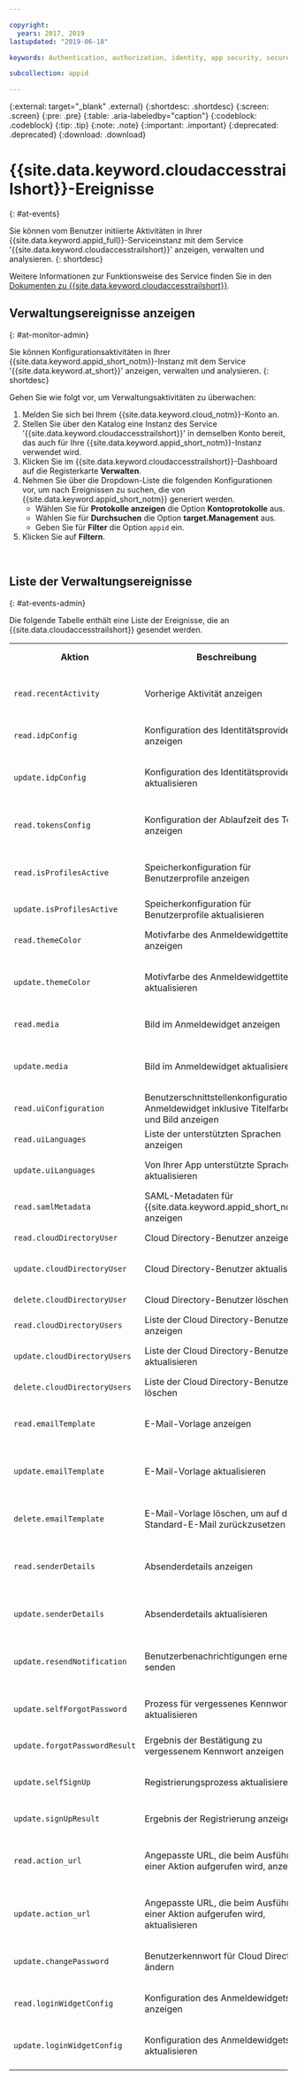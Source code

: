 ```yaml
---

copyright:
  years: 2017, 2019
lastupdated: "2019-06-18"

keywords: Authentication, authorization, identity, app security, secure, application identity, app to app, access token, activity

subcollection: appid

---
```


{:external: target="_blank" .external}
{:shortdesc: .shortdesc}
{:screen: .screen}
{:pre: .pre}
{:table: .aria-labeledby="caption"}
{:codeblock: .codeblock}
{:tip: .tip}
{:note: .note}
{:important: .important}
{:deprecated: .deprecated}
{:download: .download}


# {{site.data.keyword.cloudaccesstrailshort}}-Ereignisse
{: #at-events}

Sie können vom Benutzer initiierte Aktivitäten in Ihrer {{site.data.keyword.appid_full}}-Serviceinstanz mit dem Service '{{site.data.keyword.cloudaccesstrailshort}}' anzeigen, verwalten und analysieren.
{: shortdesc}





Weitere Informationen zur Funktionsweise des Service finden Sie in den [Dokumenten zu {{site.data.keyword.cloudaccesstrailshort}}](/docs/services/cloud-activity-tracker?topic=cloud-activity-tracker-getting-started).






## Verwaltungsereignisse anzeigen
{: #at-monitor-admin}

Sie können Konfigurationsaktivitäten in Ihrer {{site.data.keyword.appid_short_notm}}-Instanz mit dem Service '{{site.data.keyword.at_short}}' anzeigen, verwalten und analysieren.
{: shortdesc}

Gehen Sie wie folgt vor, um Verwaltungsaktivitäten zu überwachen:

1. Melden Sie sich bei Ihrem {{site.data.keyword.cloud_notm}}-Konto an.
2. Stellen Sie über den Katalog eine Instanz des Service '{{site.data.keyword.cloudaccesstrailshort}}' in demselben Konto bereit, das auch für Ihre {{site.data.keyword.appid_short_notm}}-Instanz verwendet wird.
3. Klicken Sie im {{site.data.keyword.cloudaccesstrailshort}}-Dashboard auf die Registerkarte **Verwalten**.
4. Nehmen Sie über die Dropdown-Liste die folgenden Konfigurationen vor, um nach Ereignissen zu suchen, die von {{site.data.keyword.appid_short_notm}} generiert werden.
    * Wählen Sie für **Protokolle anzeigen** die Option **Kontoprotokolle** aus.
    * Wählen Sie für **Durchsuchen** die Option **target.Management** aus.
    * Geben Sie für **Filter** die Option `appid` ein.
5. Klicken Sie auf **Filtern**.

</br>

## Liste der Verwaltungsereignisse
{: #at-events-admin}

Die folgende Tabelle enthält eine Liste der Ereignisse, die an {{site.data.cloudaccesstrailshort}} gesendet werden.

<table>
  <tr>
    <th>Aktion</th>
    <th>Beschreibung</th>
    <th>Position in der Benutzerschnittstelle</th>
  </tr>
  <tr>
    <td><code>read.recentActivity</code></td>
    <td>Vorherige Aktivität anzeigen</td>
    <td>Feld <strong>Aktivitätenprotokoll</strong> auf der Registerkarte <strong>Überblick</strong></td>
  </tr>
  <tr>
    <td><code>read.idpConfig</code></td>
    <td>Konfiguration des Identitätsproviders anzeigen</td>
    <td>Registerkarte <strong>Identitätsprovider > Verwalten</strong></td>
  </tr>
  <tr>
    <td><code>update.idpConfig</code></td>
    <td>Konfiguration des Identitätsproviders aktualisieren</td>
    <td>Registerkarte <strong>Identitätsprovider > Verwalten</strong> (Aktualisierung)</td>
  </tr>
  <tr>
    <td><code>read.tokensConfig</code></td>
    <td>Konfiguration der Ablaufzeit des Token anzeigen</td>
    <td>Registerkarte <strong>Identitätsprovider > Ablaufzeit des Tokens</strong></td>
  </tr>
  <tr>
    <td><code>read.isProfilesActive</code></td>
    <td>Speicherkonfiguration für Benutzerprofile anzeigen</td>
    <td>Feld <strong>Aktivitätenprotokoll</strong> auf der Registerkarte <strong>Überblick</strong></td>
  </tr>
  <tr>
    <td><code>update.isProfilesActive</code></td>
    <td>Speicherkonfiguration für Benutzerprofile aktualisieren</td>
    <td>Registerkarte <strong>Profile</strong></td>
  </tr>
  <tr>
    <td><code>read.themeColor</code></td>
    <td>Motivfarbe des Anmeldewidgettitels anzeigen</td>
    <td>Registerkarte <strong>Anpassung der Anmeldung</strong></td>
  </tr>
  <tr>
    <td><code>update.themeColor</code></td>
    <td>Motivfarbe des Anmeldewidgettitels aktualisieren</td>
    <td>Registerkarte <strong>Anpassung der Anmeldung</strong> (Aktualisierung)</td>
  </tr>
  <tr>
    <td><code>read.media</code></td>
    <td>Bild im Anmeldewidget anzeigen</td>
    <td>Registerkarte <strong>Anpassung der Anmeldung</strong></td>
  </tr>
  <tr>
    <td><code>update.media</code></td>
    <td>Bild im Anmeldewidget aktualisieren</td>
    <td>Registerkarte <strong>Anpassung der Anmeldung</strong> (Aktualisierung)</td>
  </tr>
  <tr>
    <td><code>read.uiConfiguration</code></td>
    <td>Benutzerschnittstellenkonfiguration für Anmeldewidget inklusive Titelfarbe und Bild anzeigen</td>
    <td>Registerkarte <strong>Anpassung der Anmeldung</strong></td>
  </tr>
  <tr>
    <td><code>read.uiLanguages</code></td>
    <td>Liste der unterstützten Sprachen anzeigen</td>
    <td>Anzeige über die API (obligatorisch)</td>
  </tr>
  <tr>
    <td><code>update.uiLanguages</code></td>
    <td>Von Ihrer App unterstützte Sprachen aktualisieren</td>
    <td>Aktualisierung über die API (obligatorisch)</td>
  </tr>
  <tr>
    <td><code>read.samlMetadata</code></td>
    <td>SAML-Metadaten für {{site.data.keyword.appid_short_notm}} anzeigen</td>
    <td>Registerkarte <strong>Identitätsprovider > SAML 2.0 Federation</strong></td>
  </tr>
  <tr>
    <td><code>read.cloudDirectoryUser</code></td>
    <td>Cloud Directory-Benutzer anzeigen</td>
    <td>Registerkarte <strong>Benutzer</strong></td>
  </tr>
  <tr>
    <td><code>update.cloudDirectoryUser</code></td>
    <td>Cloud Directory-Benutzer aktualisieren</td>
    <td>Registerkarte <strong>Benutzer</strong> (Aktualisierung)</td>
  </tr>
  <tr>
    <td><code>delete.cloudDirectoryUser</code></td>
    <td>Cloud Directory-Benutzer löschen</td>
    <td>Registerkarte <strong>Benutzer</strong> (Löschung)</td>
  </tr>
  <tr>
    <td><code>read.cloudDirectoryUsers</code></td>
    <td>Liste der Cloud Directory-Benutzer anzeigen</td>
    <td>Registerkarte <strong>Benutzer</strong></td>
  </tr>
  <tr>
    <td><code>update.cloudDirectoryUsers</code></td>
    <td>Liste der Cloud Directory-Benutzer aktualisieren</td>
    <td>Registerkarte <strong>Benutzer</strong> (Aktualisierung)</td>
  </tr>
  <tr>
    <td><code>delete.cloudDirectoryUsers</code></td>
    <td>Liste der Cloud Directory-Benutzer löschen</td>
    <td>Registerkarte <strong>Benutzer</strong> (Löschung)</td>
  </tr>
  <tr>
    <td><code>read.emailTemplate</code></td>
    <td>E-Mail-Vorlage anzeigen</td>
    <td>Registerkarte <strong>Identitätsprovider > Cloud Directory > Vorlagen</strong></td>
  </tr>
  <tr>
    <td><code>update.emailTemplate</code></td>
    <td>E-Mail-Vorlage aktualisieren</td>
    <td>Registerkarte <strong>Identitätsprovider > Cloud Directory > Vorlagen</strong></td>
  </tr>
  <tr>
    <td><code>delete.emailTemplate</code></td>
    <td>E-Mail-Vorlage löschen, um auf die Standard-E-Mail zurückzusetzen</td>
    <td>Registerkarte <strong>Identitätsprovider > Cloud Directory > Vorlagen</strong></td>
  </tr>
  <tr>
    <td><code>read.senderDetails</code></td>
    <td>Absenderdetails anzeigen</td>
    <td>Registerkarte <strong>Identitätsprovider > Cloud Directory > Einstellungen</strong></td>
  </tr>
  <tr>
    <td><code>update.senderDetails</code></td>
    <td>Absenderdetails aktualisieren</td>
    <td>Registerkarte <strong>Identitätsprovider > Cloud Directory > Einstellungen</strong></td>
  </tr>
  <tr>
    <td><code>update.resendNotification</code></td>
    <td>Benutzerbenachrichtigungen erneut senden</td>
    <td>Registerkarte <strong>Identitätsprovider > Cloud Directory > Einstellungen</strong></td>
  </tr>
  <tr>
    <td><code>update.selfForgotPassword</code></td>
    <td>Prozess für vergessenes Kennwort aktualisieren</td>
    <td>Registerkarte <strong>Identitätsprovider > Cloud Directory > Einstellungen</strong></td>
  </tr>
  <tr>
    <td><code>update.forgotPasswordResult</code></td>
    <td>Ergebnis der Bestätigung zu vergessenem Kennwort anzeigen</td>
    <td>Anzeige über die API (obligatorisch)</td>
  </tr>
  <tr>
    <td><code>update.selfSignUp</code></td>
    <td>Registrierungsprozess aktualisieren</td>
    <td>Registerkarte <strong>Identitätsprovider > Cloud Directory > Einstellungen</strong></td>
  </tr>
  <tr>
    <td><code>update.signUpResult</code></td>
    <td>Ergebnis der Registrierung anzeigen</td>
    <td>Anzeige über die API (obligatorisch)</td>
  </tr>
  <tr>
    <td><code>read.action_url</code></td>
    <td>Angepasste URL, die beim Ausführen einer Aktion aufgerufen wird, anzeigen</td>
    <td>Registerkarte <strong>Identitätsprovider > Cloud Directory > Angepasste Landing-Pages</strong></td>
  </tr>
  <tr>
    <td><code>update.action_url</code></td>
    <td>Angepasste URL, die beim Ausführen einer Aktion aufgerufen wird, aktualisieren</td>
    <td>Registerkarte <strong>Identitätsprovider > Cloud Directory > Einstellungen</strong></td>
  </tr>
  <tr>
    <td><code>update.changePassword</code></td>
    <td>Benutzerkennwort für Cloud Directory ändern</td>
    <td>Registerkarte <strong>Identitätsprovider > Cloud Directory > Einstellungen</strong></td>
  </tr>
  <tr>
    <td><code>read.loginWidgetConfig</code></td>
    <td>Konfiguration des Anmeldewidgets anzeigen</td>
    <td>Registerkarte <strong>Anpassung der Anmeldung</strong></td>
  </tr>
  <tr>
    <td><code>update.loginWidgetConfig</code></td>
    <td>Konfiguration des Anmeldewidgets aktualisieren</td>
    <td>Registerkarte <strong>Anpassung der Anmeldung</strong> (Aktualisierung)</td>
  </tr>
</table>



